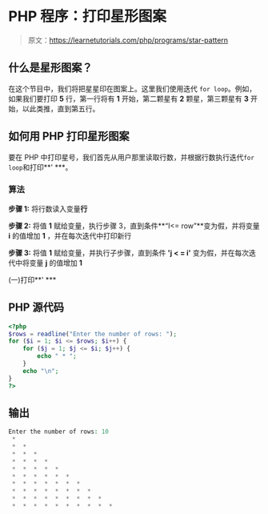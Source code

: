 # PHP 程序：打印星形图案

> 原文：<https://learnetutorials.com/php/programs/star-pattern>

## 什么是星形图案？

在这个节目中，我们将把星星印在图案上。这里我们使用迭代 `for loop`。例如，如果我们要打印 **5** 行，第一行将有 **1** 开始，第二颗星有 **2** 颗星，第三颗星有 **3** 开始，以此类推，直到第五行。

## 如何用 PHP 打印星形图案

要在 PHP 中打印星号，我们首先从用户那里读取行数，并根据行数执行迭代`for loop`和打印**' ***。

### 算法

**步骤 1:** 将行数读入变量**行**

**步骤 2:** 将值 **1** 赋给变量，执行步骤 3，直到条件**“I<= row”**变为假，并将变量 **i** 的值增加 **1** ，并在每次迭代中打印新行

**步骤 3:** 将值 **1** 赋给变量，并执行子步骤，直到条件 **'j < = i'** 变为假，并在每次迭代中将变量 **j** 的值增加 **1**

(一)打印**' ***

## PHP 源代码

```php
<?php
$rows = readline("Enter the number of rows: ");
for ($i = 1; $i <= $rows; $i++) {
    for ($j = 1; $j <= $i; $j++) {
        echo " * ";
    }
    echo "\n";
}
?>

```

## 输出

```php
Enter the number of rows: 10
 *
 *  *
 *  *  *
 *  *  *  *
 *  *  *  *  *
 *  *  *  *  *  *
 *  *  *  *  *  *  *
 *  *  *  *  *  *  *  *
 *  *  *  *  *  *  *  *  *
 *  *  *  *  *  *  *  *  *  *
```